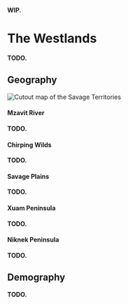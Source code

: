**WIP.**

# The Westlands
<!-- INTRODUCTION ------------------------------------------------------------->
**TODO.**
<!-- To the east of Yuadrem are the Barbaric Territories, a region defined by the brutality of war and the greed of an empire.
From north to south, the land can be divided into five areas, each with its own distinct characteristics: the Drylands, Cabb Goem-Rlamesh, the Shield Sea, the Chirping Wilds, and the Xuam Peninsula. -->

<!-- GEOGRAPHY ---------------------------------------------------------------->
## Geography
![Cutout map of the Savage Territories](img/savage_territories_v083.png)

#### Mzavit River
**TODO.**
<!-- Down across the Mzavit River, the savanna becomes humid and with this water comes civilization.
A wide array of gat city-states have been established here.
Able to withstand the thunderous force of the Jenkashian and Iskenese armies and the hulking chimeras from the Next, these states are noteworthy for their fortitude.
Of special note is the adamant country of Byurev, who have halted the growth of Isken for almost three centuries. -->

#### Chirping Wilds
**TODO.**
<!-- Southeast from the Drylands and passing through the Do Nana swamp are the Chirping Wilds, a vast and largely untamed rainforest.
The jungle is inhabited only by the Iskenese empire, a large grung nation that expelled the original ird and marset population.
The only territories currently not held by the grungs' military might are the strong qulbaba irds of Harual to the west, and the marsets of Uzuz from the Xuam peninsula. -->

#### Savage Plains
**TODO.**
<!-- Just below the forking peaks and the Beal river is the northmost point of the Wildlands, the Savage Plains.
They are a humid subtropical area covered by marshes and plains, with few patches of forest in-between.
Fed by many rivers from the mountains, the lands define the southern territories of the Iskenese empire, expanding thorough the whole region.

However, Isken's grip on the Savage Plains is tenuous at best, as the region is as much controlled by the grungs as it is by the local wildlife.
Just as in the forest below, a great variety of foul beasts and creatures can be found in these swamps.
Of special note among these are the giant mole-like jinshus, beasts unique to region who suffocate the unprepared by sinking them beneath the earth. -->

#### Xuam Peninsula
**TODO.**
<!-- The Xuam Peninsula is the southermost point of the Barbaric Territories, and is located just south of the Grasping Gulf.
The region has facilitated the development of Uzuz due to the heavy presence of wurmroot, a white-leaf poplar tree that is conveniently toxic to all foreigner kins, specially to grungs. -->

#### Niknek Peninsula
**TODO.**
<!-- West of the Everwoods is the Niknek peninsula, a thin, elongated stretch of land filled with volcanoes and gorges.
The cape was spared from most of the effects of the Tidal Sway.
Niknek and the nearby Vuvu Isles now house the refuge marsets from the Ironlakes Island. -->

<!-- DEMOGRAPHY --------------------------------------------------------------->
## Demography
**TODO.**
